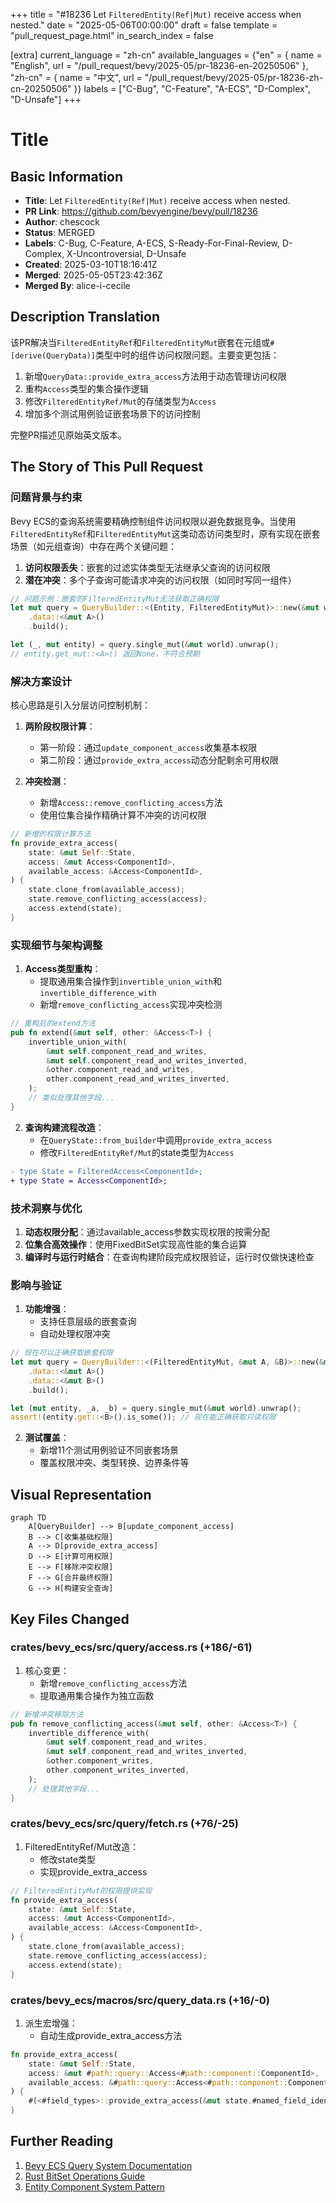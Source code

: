 +++
title = "#18236 Let `FilteredEntity(Ref|Mut)` receive access when nested."
date = "2025-05-06T00:00:00"
draft = false
template = "pull_request_page.html"
in_search_index = false

[extra]
current_language = "zh-cn"
available_languages = {"en" = { name = "English", url = "/pull_request/bevy/2025-05/pr-18236-en-20250506" }, "zh-cn" = { name = "中文", url = "/pull_request/bevy/2025-05/pr-18236-zh-cn-20250506" }}
labels = ["C-Bug", "C-Feature", "A-ECS", "D-Complex", "D-Unsafe"]
+++

# Title

## Basic Information
- **Title**: Let `FilteredEntity(Ref|Mut)` receive access when nested.
- **PR Link**: https://github.com/bevyengine/bevy/pull/18236
- **Author**: chescock
- **Status**: MERGED
- **Labels**: C-Bug, C-Feature, A-ECS, S-Ready-For-Final-Review, D-Complex, X-Uncontroversial, D-Unsafe
- **Created**: 2025-03-10T18:16:41Z
- **Merged**: 2025-05-05T23:42:36Z
- **Merged By**: alice-i-cecile

## Description Translation
该PR解决当`FilteredEntityRef`和`FilteredEntityMut`嵌套在元组或`#[derive(QueryData)]`类型中时的组件访问权限问题。主要变更包括：

1. 新增`QueryData::provide_extra_access`方法用于动态管理访问权限
2. 重构`Access`类型的集合操作逻辑
3. 修改`FilteredEntityRef/Mut`的存储类型为`Access`
4. 增加多个测试用例验证嵌套场景下的访问控制

完整PR描述见原始英文版本。

## The Story of This Pull Request

### 问题背景与约束
Bevy ECS的查询系统需要精确控制组件访问权限以避免数据竞争。当使用`FilteredEntityRef`和`FilteredEntityMut`这类动态访问类型时，原有实现在嵌套场景（如元组查询）中存在两个关键问题：

1. **访问权限丢失**：嵌套的过滤实体类型无法继承父查询的访问权限
2. **潜在冲突**：多个子查询可能请求冲突的访问权限（如同时写同一组件）

```rust
// 问题示例：嵌套的FilteredEntityMut无法获取正确权限
let mut query = QueryBuilder::<(Entity, FilteredEntityMut)>::new(&mut world)
    .data::<&mut A>()
    .build();

let (_, mut entity) = query.single_mut(&mut world).unwrap();
// entity.get_mut::<A>() 返回None，不符合预期
```

### 解决方案设计
核心思路是引入分层访问控制机制：

1. **两阶段权限计算**：
   - 第一阶段：通过`update_component_access`收集基本权限
   - 第二阶段：通过`provide_extra_access`动态分配剩余可用权限

2. **冲突检测**：
   - 新增`Access::remove_conflicting_access`方法
   - 使用位集合操作精确计算不冲突的访问权限

```rust
// 新增的权限计算方法
fn provide_extra_access(
    state: &mut Self::State,
    access: &mut Access<ComponentId>,
    available_access: &Access<ComponentId>,
) {
    state.clone_from(available_access);
    state.remove_conflicting_access(access);
    access.extend(state);
}
```

### 实现细节与架构调整
1. **Access类型重构**：
   - 提取通用集合操作到`invertible_union_with`和`invertible_difference_with`
   - 新增`remove_conflicting_access`实现冲突检测

```rust
// 重构后的extend方法
pub fn extend(&mut self, other: &Access<T>) {
    invertible_union_with(
        &mut self.component_read_and_writes,
        &mut self.component_read_and_writes_inverted,
        &other.component_read_and_writes,
        other.component_read_and_writes_inverted,
    );
    // 类似处理其他字段...
}
```

2. **查询构建流程改造**：
   - 在`QueryState::from_builder`中调用`provide_extra_access`
   - 修改`FilteredEntityRef/Mut`的state类型为`Access`

```diff
- type State = FilteredAccess<ComponentId>;
+ type State = Access<ComponentId>;
```

### 技术洞察与优化
1. **动态权限分配**：通过available_access参数实现权限的按需分配
2. **位集合高效操作**：使用FixedBitSet实现高性能的集合运算
3. **编译时与运行时结合**：在查询构建阶段完成权限验证，运行时仅做快速检查

### 影响与验证
1. **功能增强**：
   - 支持任意层级的嵌套查询
   - 自动处理权限冲突

```rust
// 现在可以正确获取嵌套权限
let mut query = QueryBuilder::<(FilteredEntityMut, &mut A, &B)>::new(&mut world)
    .data::<&mut A>()
    .data::<&mut B>()
    .build();

let (mut entity, _a, _b) = query.single_mut(&mut world).unwrap();
assert!(entity.get::<B>().is_some()); // 现在能正确获取只读权限
```

2. **测试覆盖**：
   - 新增11个测试用例验证不同嵌套场景
   - 覆盖权限冲突、类型转换、边界条件等

## Visual Representation

```mermaid
graph TD
    A[QueryBuilder] --> B[update_component_access]
    B --> C[收集基础权限]
    A --> D[provide_extra_access]
    D --> E[计算可用权限]
    E --> F[移除冲突权限]
    F --> G[合并最终权限]
    G --> H[构建安全查询]
```

## Key Files Changed

### crates/bevy_ecs/src/query/access.rs (+186/-61)
1. 核心变更：
   - 新增`remove_conflicting_access`方法
   - 提取通用集合操作为独立函数

```rust
// 新增冲突移除方法
pub fn remove_conflicting_access(&mut self, other: &Access<T>) {
    invertible_difference_with(
        &mut self.component_read_and_writes,
        &mut self.component_read_and_writes_inverted,
        &other.component_writes,
        other.component_writes_inverted,
    );
    // 处理其他字段...
}
```

### crates/bevy_ecs/src/query/fetch.rs (+76/-25)
1. FilteredEntityRef/Mut改造：
   - 修改state类型
   - 实现provide_extra_access

```rust
// FilteredEntityMut的权限提供实现
fn provide_extra_access(
    state: &mut Self::State,
    access: &mut Access<ComponentId>,
    available_access: &Access<ComponentId>,
) {
    state.clone_from(available_access);
    state.remove_conflicting_access(access);
    access.extend(state);
}
```

### crates/bevy_ecs/macros/src/query_data.rs (+16/-0)
1. 派生宏增强：
   - 自动生成provide_extra_access方法

```rust
fn provide_extra_access(
    state: &mut Self::State,
    access: &mut #path::query::Access<#path::component::ComponentId>,
    available_access: &#path::query::Access<#path::component::ComponentId>,
) {
    #(<#field_types>::provide_extra_access(&mut state.#named_field_idents, access, available_access);)*
}
```

## Further Reading
1. [Bevy ECS Query System Documentation](https://bevyengine.org/learn/book/ecs/queries/)
2. [Rust BitSet Operations Guide](https://docs.rs/fixedbitset/latest/fixedbitset/)
3. [Entity Component System Pattern](https://en.wikipedia.org/wiki/Entity_component_system)